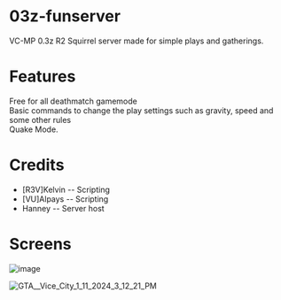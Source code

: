 # 03z-funserver

VC-MP 0.3z R2 Squirrel server made for simple plays and gatherings.

# Features
Free for all deathmatch gamemode \
Basic commands to change the play settings such as gravity, speed and some other rules \
Quake Mode.

# Credits
* [R3V]Kelvin -- Scripting
* [VU]Alpays -- Scripting
* Hanney -- Server host
# Screens

![image](https://github.com/Alpays/03z-funserver/assets/73616321/7185b016-98f4-4496-b5e1-7f4d584b42ae)

![GTA__Vice_City_1_11_2024_3_12_21_PM](https://github.com/Alpays/03z-funserver/assets/73616321/2c5d8bf5-de25-4d87-b721-a3ec84ca8c3b)
